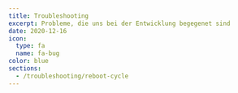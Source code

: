 ```yaml
---
title: Troubleshooting
excerpt: Probleme, die uns bei der Entwicklung begegenet sind
date: 2020-12-16
icon:
  type: fa
  name: fa-bug
color: blue
sections:
  - /troubleshooting/reboot-cycle
---
```

